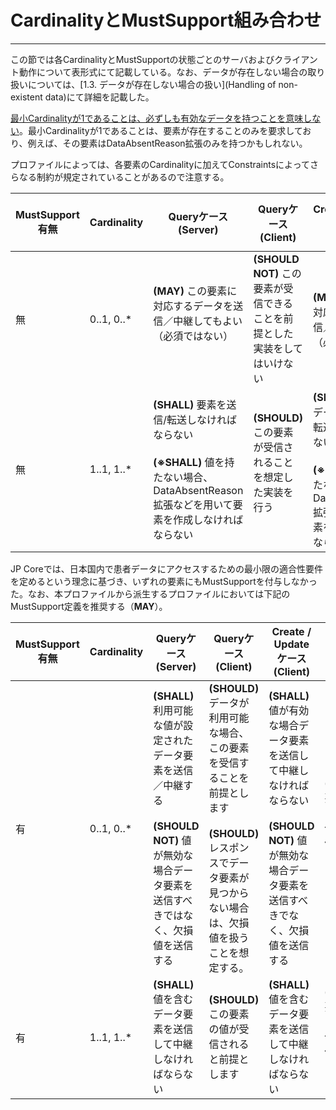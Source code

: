 # CardinalityとMustSupport組み合わせ
---
この節では各CardinalityとMustSupportの状態ごとのサーバおよびクライアント動作について表形式にて記載している。なお、データが存在しない場合の取り扱いについては、[1.3. データが存在しない場合の扱い](Handling of non-existent data)にて詳細を記載した。

[最小Cardinalityが1であることは、必ずしも有効なデータを持つことを意味しない](https://www.hl7.org/fhir/conformance-rules.html#:~:text=an%20element%20to%20a-,minimum%20cardinality%20of%201,-does%20not%20ensure)。最小Cardinalityが1であることは、要素が存在することのみを要求しており、例えば、その要素はDataAbsentReason拡張のみを持つかもしれない。

プロファイルによっては、各要素のCardinalityに加えてConstraintsによってさらなる制約が規定されていることがあるので注意する。

|  MustSupport有無  |  Cardinality  |  Queryケース<BR>(Server)  |  Queryケース<BR>(Client) |  Create / Update ケース<BR>(Client)  |  Create / Update ケース<BR>(Server)  |
| ---- | ---- | ---- | ---- | ---- | ---- |
|  無  |  0..1, 0..*  |  **(MAY)** この要素に対応するデータを送信／中継してもよい（必須ではない） <BR><BR> |  **(SHOULD NOT)** この要素が受信できることを前提とした実装をしてはいけない  |  **(MAY)** この要素に対応するデータを送信／中継してもよい（必須ではない） | **(MAY)** 受信した要素を無視してもよい |
|  無   |  1..1, 1..*  |  **(SHALL)** 要素を送信/転送しなければならない<BR><BR>**(※SHALL)** 値を持たない場合、DataAbsentReason拡張などを用いて要素を作成しなければならない |  **(SHOULD)** この要素が受信されることを想定した実装を行う<br><br> |  **(SHALL)** 値を持つデータ要素を送信/転送しなければならない<BR><BR>**(※SHALL)** 値を持たない場合、DataAbsentReason拡張などを用いて要素を作成しなければならない  | **(MAY)** 受信した要素を無視してもよい  |

JP Coreでは、日本国内で患者データにアクセスするための最小限の適合性要件を定めるという理念に基づき、いずれの要素にもMustSupportを付与しなかった。なお、本プロファイルから派生するプロファイルにおいては下記のMustSupport定義を推奨する（**MAY**）。


|  MustSupport有無  |  Cardinality  |  Queryケース<BR>(Server)  |  Queryケース<BR>(Client) |  Create / Update ケース<BR>(Client)  |  Create / Update ケース<BR>(Server)  |
| ---- | ---- | ---- | ---- | ---- | ---- |
|  有  |  0..1, 0..*  |  **(SHALL)** 利用可能な値が設定されたデータ要素を送信／中継する<BR><BR>**(SHOULD NOT)** 値が無効な場合データ要素を送信すべきではなく、欠損値を送信する|  **(SHOULD)** データが利用可能な場合、この要素を受信することを前提とします<BR><BR>**(SHOULD)** レスポンスでデータ要素が見つからない場合は、欠損値を扱うことを想定する。 |  **(SHALL)** 値が有効な場合データ要素を送信して中継しなければならない<BR><BR>**(SHOULD NOT)** 値が無効な場合データ要素を送信すべきでなく、欠損値を送信する  | **(SHALL)** 要素のデータを受信/中継/保存できなくてはならない   |
|  有  |  1..1, 1..*  |  **(SHALL)** 値を含むデータ要素を送信して中継しなければならない  |  **(SHOULD)** この要素の値が受信されると前提とします   |  **(SHALL)** 値を含むデータ要素を送信して中継しなければならない  | **(SHALL)** 要素のデータを受信/中継/保存できなくてはならない  |
